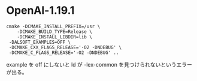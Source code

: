 # OpenAl-1.19.1

```
cmake -DCMAKE_INSTALL_PREFIX=/usr \
    -DCMAKE_BUILD_TYPE=Release \
    -DCMAKE_INSTALL_LIBDIR=lib \
 -DALSOFT_EXAMPLES=OFF \
 -DCMAKE_CXX_FLAGS_RELEASE='-O2 -DNDEBUG' \
 -DCMAKE_C_FLAGS_RELEASE='-O2 -DNDEBUG' ..
``` 

example を off にしないと ld が -lex-common を見つけられないというエラーが出る。


<!-- vim: set tw=90 filetype=markdown : -->
